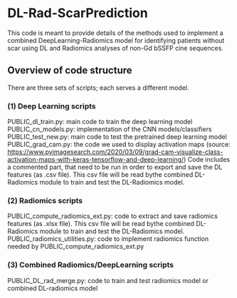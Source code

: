 # DL-Rad-ScarPrediction
This code is meant to provide details of the methods used to implement a combined DeepLearning-Radiomics model for identifying patients without scar using DL and Radiomics analyses of non-Gd bSSFP cine sequences.

## Overview of code structure
There are three sets of scripts; each serves a different model. 

### (1) Deep Learning scripts
PUBLIC_dl_train.py: main code to train the deep learning model
PUBLIC_cn_models.py: implementation of the CNN models/classifiers
PUBLIC_test_new.py: main code to test the pretrained deep learning model
PUBLIC_grad_cam.py: the code we used to display activation maps (source: https://www.pyimagesearch.com/2020/03/09/grad-cam-visualize-class-activation-maps-with-keras-tensorflow-and-deep-learning/)
Code includes a commented part, that need to be run in order to export and save the DL features (as .csv file). This csv file will be read bythe combined DL-Radiomics module to train and test the DL-Radiomics model. 

### (2) Radiomics scripts
PUBLIC_compute_radiomics_ext.py: code to extract and save radiomics features (as .xlsx file). This csv file will be read bythe combined DL-Radiomics module to train and test the DL-Radiomics model.
PUBLIC_radiomics_utilities.py: code to implement radiomics function needed by PUBLIC_compute_radiomics_ext.py

### (3) Combined Radiomics/DeepLearning scripts
PUBLIC_DL_rad_merge.py: code to train and test radiomics model or combined DL-radiomics model
